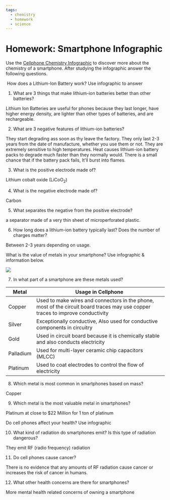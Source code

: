 ```yaml
---
tags: 
  - chemistry
  - homework
  - science
---
```


# Homework: Smartphone Infographic 

  

Use the [Cellphone Chemistry Infographic](https://www.thinglink.com/scene/839574822739509252) to discover more about the chemistry of a smartphone. After studying the infographic answer the following questions. 

  

 How does a Lithium-Ion Battery work? Use infographic to answer

1.  What are 3 things that make lithium-ion batteries better than other batteries? 
    
Lithium Ion Batteries are useful for phones because they last longer, have higher energy density, are lighter than other types of batteries, and are rechargeable.

2.  What are 3 negative features of lithium-ion batteries? 
    
They start degrading ass soon as thy leave the factory. They only last 2-3 years from the date of manufacture, whether you use them or not. They are extremely sensitive to high temperatures. Heat causes lithium-ion battery packs to degrade much faster than they normally would. There is a small chance that if the battery pack fails, It'll burst into flames.

3.  What is the positive electrode made of? 
    
Lithium cobalt oxide (LiCoO<sub>2</sub>)
  

4.  What is the negative electrode made of? 
    
Carbon

5.  What separates the negative from the positive electrode? 
    
a separator made of a very thin sheet of microperforated plastic.

6.  How long does a lithium-ion battery typically last? Does the number of charges matter? 
    
Between 2-3 years depending on usage.
  

What is the value of metals in your smartphone? Use infographic & information below.

![](https://lh4.googleusercontent.com/UCbdfYJvw0JyZkMZkbg4CkoCfN52zMDPPIzVfl2IHgXrYZOXu40uzYqfg-FDRDC3hUrbQ8Nzaj9FR8PPByYHeLXFqQjZohf2Za6YSmxiJxQIGbGyhThhSrOmpNIizu1SwgqAlGSj2C1RZnjp0VTJ7heefk0aNEFFQGvdujPD7wLq-lMzzd3b3uam7hKAyg)

7.  In what part of a smartphone are these metals used? 
    
| Metal     | Usage in Cellphone                                                                                                             |
| --------- | ------------------------------------------------------------------------------------------------------------------------------ |
| Copper    | Used to make wires and connectors in the phone, most of the circuit board traces may use copper traces to improve conductivity |
| Silver    | Exceptionally conductive, Also used for conductive components in circuitry                                                     |
| Gold      | Used in circuit board because it is chemically stable and also conducts electricity                                            |
| Palladium | Used for multi-layer ceramic chip capacitors (MLCC)                                                                            |
| Platinum  | Used to coat electrodes to control the flow of electricity                                                                     | 
  

8.  Which metal is most common in smartphones based on mass? 
    
Copper

9.  Which metal is the most valuable metal in smartphones? 
    
Platinum at close to $22 Million for 1 ton of platinum

Do cell phones affect your health? Use infographic

10.  What kind of radiation do smartphones emit? Is this type of radiation dangerous? 
    
They emit RF (radio frequency) radiation

11.  Do cell phones cause cancer? 
    
There is no evidence that any amounts of RF radiation cause cancer or increases the risk of cancer in humans.

12.  What other health concerns are there for smartphones? 
	
More mental health related concerns of owning a smartphone

